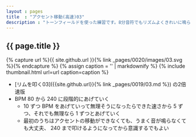 ```yaml
---
layout : pages
title  : "アクセント移動(高速)03"
description : "トーンフィールドを使った練習です。8分音符でもリズムよくきれいに鳴らせるように練習しましょう。"
---
```


## {{ page.title }}

{% capture url %}{{ site.github.url }}{% link _pages/0020/images/03.svg %}{% endcapture %}
{% assign caption = '' | markdownify %}
{% include thumbnail.html url=url caption=caption %}


* [リムを叩く03]({{site.github.url}}{% link _pages/0019/03.md %}) の2倍速版
* BPM 80 から 240 に段階的にあげていく
  * 10 ずつ BPM をあげていって無理そうになったらできた速さから 5 ずつ、それでも無理なら 1 ずつとあげていく
  * 最初のうちはアクセントの移動ができなくても、うまく音が鳴らなくても大丈夫、 240 まで叩けるようになってから意識するでもよい